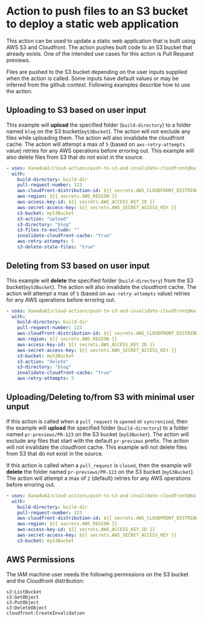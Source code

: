# Action to push files to an S3 bucket to deploy a static web application

This action can be used to update a static web application that is built using AWS S3 and Cloudfront. The action pushes built code to an S3 bucket that already exists. One of the intended use cases for this action is Pull Request previews.

Files are pushed to the S3 bucket depending on the user inputs supplied when the action is called. Some inputs have default values or may be inferred from the github context.
Following examples describe how to use the action.

## Uploading to S3 based on user input
This example will **upload** the specified folder (`build-directory`) to a folder named `blog` on the S3 bucket(`myS3Bucket`). The action will not exclude any files while uploading them. The action will also invalidate the cloudfront cache. The action will attempt a max of `5` (based on `aws-retry-attempts` value) retries for any AWS operations before erroring out. This example will also delete files from S3 that do not exist in the source. 

```yaml
- uses: XanaduAI/cloud-actions/push-to-s3-and-invalidate-cloudfront@main
  with:
    build-directory: build-dir
    pull-request-number: 123
    aws-cloudfront-distribution-id: ${{ secrets.AWS_CLOUDFRONT_DISTRIBUTION_ID }}
    aws-region: ${{ secrets.AWS_REGION }}
    aws-access-key-id: ${{ secrets.AWS_ACCESS_KEY_ID }}
    aws-secret-access-key: ${{ secrets.AWS_SECRET_ACCESS_KEY }}
    s3-bucket: myS3Bucket
    s3-action: "upload"
    s3-directory: "blog"
    s3-files-to-exclude: ""
    invalidate-cloudfront-cache: "true"
    aws-retry-attempts: 5
    s3-delete-stale-files: "true"
```

## Deleting from S3 based on user input
This example will **delete** the specified folder (`build-directory`) from the S3 bucket(`myS3Bucket`). The action will also invalidate the cloudfront cache.  The action will attempt a max of `5` (based on `aws-retry-attempts` value) retries for any AWS operations before erroring out.


```yaml
- uses: XanaduAI/cloud-actions/push-to-s3-and-invalidate-cloudfront@main
  with:
    build-directory: build-dir
    pull-request-number: 123
    aws-cloudfront-distribution-id: ${{ secrets.AWS_CLOUDFRONT_DISTRIBUTION_ID }}
    aws-region: ${{ secrets.AWS_REGION }}
    aws-access-key-id: ${{ secrets.AWS_ACCESS_KEY_ID }}
    aws-secret-access-key: ${{ secrets.AWS_SECRET_ACCESS_KEY }}
    s3-bucket: myS3Bucket
    s3-action: "delete"
    s3-directory: "blog"
    invalidate-cloudfront-cache: "true"
    aws-retry-attempts: 5
```

## Uploading/Deleting to/from S3 with minimal user unput
If this action is called when a `pull_request` is `opened` or `syncronized`, then the example will **upload** the specified folder (`build-directory`) to a folder named `pr-previews/PR-123` on the S3 bucket (`myS3Bucket`). The action will exclude any files that start with the default `pr-previews` prefix. The action will not invalidate the cloudfront cache. This example will not delete files from S3 that do not exist in the source.

If this action is called when a `pull_request` is `closed`, then the example will **delete** the folder named `pr-previews/PR-123` on the S3 bucket (`myS3Bucket`).
The action will attempt a max of `2` (default) retries for any AWS operations before erroring out.

```yaml
- uses: XanaduAI/cloud-actions/push-to-s3-and-invalidate-cloudfront@main
  with:
    build-directory: build-dir
    pull-request-number: 123
    aws-cloudfront-distribution-id: ${{ secrets.AWS_CLOUDFRONT_DISTRIBUTION_ID }}
    aws-region: ${{ secrets.AWS_REGION }}
    aws-access-key-id: ${{ secrets.AWS_ACCESS_KEY_ID }}
    aws-secret-access-key: ${{ secrets.AWS_SECRET_ACCESS_KEY }}
    s3-bucket: myS3Bucket
```
## AWS Permissions
The IAM machine user needs the following permissions on the S3 bucket and the Cloudfront distribution:
```
s3:ListBucket
s3:GetObject
s3:PutObject
s3:DeleteObject
cloudfront:CreateInvalidation
```
